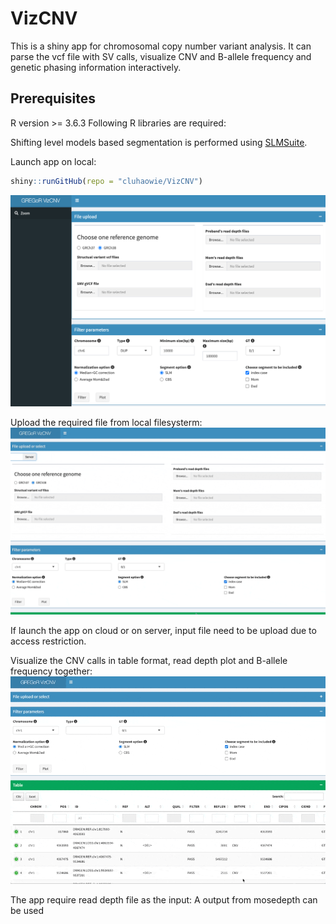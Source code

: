 # VizCNV
This is a shiny app for chromosomal copy number variant analysis.
It can parse the vcf file with SV calls, visualize CNV and B-allele frequency 
and genetic phasing information interactively.

## Prerequisites
R version >= 3.6.3
Following R libraries are required:

Shifting level models based segmentation is performed using [SLMSuite](https://bmcbioinformatics.biomedcentral.com/articles/10.1186/s12859-017-1734-5). 

Launch app on local:
```r
shiny::runGitHub(repo = "cluhaowie/VizCNV")
```
![fig](/www/screenshot1.png)

Upload the required file from local filesysterm:
![gif1](docs/uploadFile.gif)

If launch the app on cloud or on server, input file need to be upload due to access restriction.

Visualize the CNV calls in table format, read depth plot and B-allele frequency together:
![gif1](docs/view.gif)

The app require read depth file as the input:
A output from mosedepth can be used



